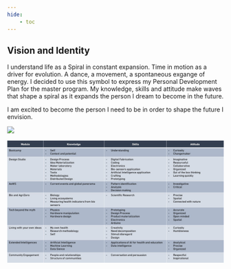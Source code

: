 ```yaml
---
hide:
    - toc
---
```


## Vision and Identity


I understand life as a Spiral in constant expansion. Time in motion as a driver for evolution. A dance, a movement, a spontaneous exgange of energy. I decided to use this symbol to express my Personal Development Plan for the master program. My knowledge, skills and attitude make waves that shape a spiral as it expands the person I dream to become in the future.

I am excited to become the person I need to be in order to shape the future I envision.


<img src="https://antonioheinemann.github.io/MDEF/images/MT01/visionmap.jpg" />

![](../images/MT01/classmap.jpg)
